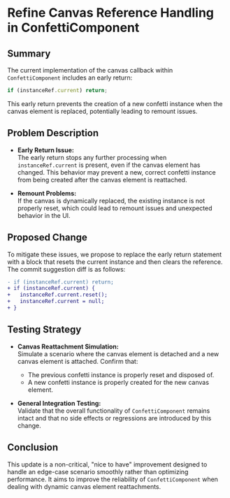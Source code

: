 # Refine Canvas Reference Handling in ConfettiComponent

## Summary
The current implementation of the canvas callback within `ConfettiComponent` includes an early return:

```javascript
if (instanceRef.current) return;
```

This early return prevents the creation of a new confetti instance when the canvas element is replaced, potentially leading to remount issues.

## Problem Description
- **Early Return Issue:**  
  The early return stops any further processing when `instanceRef.current` is present, even if the canvas element has changed. This behavior may prevent a new, correct confetti instance from being created after the canvas element is reattached.

- **Remount Problems:**  
  If the canvas is dynamically replaced, the existing instance is not properly reset, which could lead to remount issues and unexpected behavior in the UI.

## Proposed Change
To mitigate these issues, we propose to replace the early return statement with a block that resets the current instance and then clears the reference. The commit suggestion diff is as follows:

```diff
- if (instanceRef.current) return;
+ if (instanceRef.current) {
+   instanceRef.current.reset();
+   instanceRef.current = null;
+ }
```

## Testing Strategy
- **Canvas Reattachment Simulation:**  
  Simulate a scenario where the canvas element is detached and a new canvas element is attached. Confirm that:
  - The previous confetti instance is properly reset and disposed of.
  - A new confetti instance is properly created for the new canvas element.

- **General Integration Testing:**  
  Validate that the overall functionality of `ConfettiComponent` remains intact and that no side effects or regressions are introduced by this change.

## Conclusion
This update is a non-critical, "nice to have" improvement designed to handle an edge-case scenario smoothly rather than optimizing performance. It aims to improve the reliability of `ConfettiComponent` when dealing with dynamic canvas element reattachments.